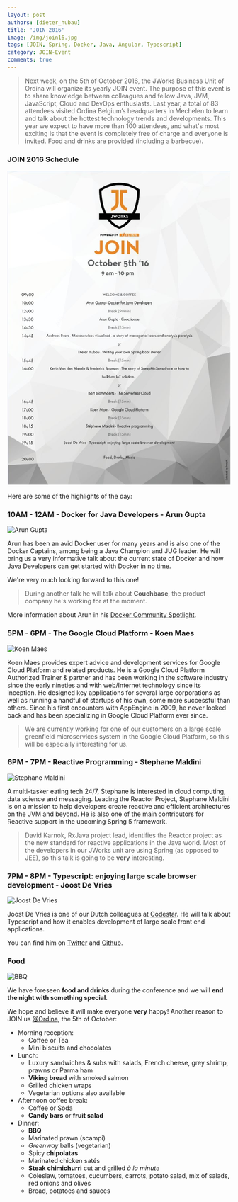 ```yaml
---
layout: post
authors: [dieter_hubau]
title: 'JOIN 2016'
image: /img/join16.jpg
tags: [JOIN, Spring, Docker, Java, Angular, Typescript]
category: JOIN-Event
comments: true
---
```


>Next week, on the 5th of October 2016, the JWorks Business Unit of Ordina will organize its yearly JOIN event. The purpose of this event is to share knowledge between colleagues and fellow Java, JVM, JavaScript, Cloud and DevOps enthusiasts. Last year, a total of 83 attendees visited Ordina Belgium’s headquarters in Mechelen to learn and talk about the hottest technology trends and developments.
This year we expect to have more than 100 attendees, and what's most exciting is that the event is completely free of charge and everyone is invited. Food and drinks are provided (including a barbecue).

### JOIN 2016 Schedule

<p>
  <img class="image fit" alt="JOIN 2016 Schedule" src="/img/JOIN-schedule-small.jpg">
</p>

Here are some of the highlights of the day:

### 10AM - 12AM - Docker for Java Developers - Arun Gupta

<span class="image left small"><img class="p-image" src="{{ '/img/arun-gupta.png' | prepend: site.baseurl }}" alt="Arun Gupta"/></span>

Arun has been an avid Docker user for many years and is also one of the Docker Captains, among being a Java Champion and JUG leader.
He will bring us a very informative talk about the current state of Docker and how Java Developers can get started with Docker in no time.

We're very much looking forward to this one!

> During another talk he will talk about **Couchbase**, the product company he's working for at the moment.

More information about Arun in his [Docker Community Spotlight](https://blog.docker.com/2016/03/docker-community-spotlight-arun-gupta/).

### 5PM - 6PM - The Google Cloud Platform - Koen Maes

<span class="image left small"><img class="p-image" src="{{ '/img/koen-maes.jpg' | prepend: site.baseurl }}" alt="Koen Maes"/></span>

Koen Maes provides expert advice and development services for Google Cloud Platform and related products.
He is a Google Cloud Platform Authorized Trainer & partner and has been working in the software industry since the early nineties and with web/Internet technology since its inception.
He designed key applications for several large corporations as well as running a handful of startups of his own, some more successful than others.
Since his first encounters with AppEngine in 2009, he never looked back and has been specializing in Google Cloud Platform ever since.

> We are currently working for one of our customers on a large scale greenfield microservices system in the Google Cloud Platform, so this will be especially interesting for us.

### 6PM - 7PM - Reactive Programming - Stephane Maldini

<span class="image left small"><img class="p-image" src="{{ '/img/stephane-maldini.jpeg' | prepend: site.baseurl }}" alt="Stephane Maldini"/></span>

A multi-tasker eating tech 24/7, Stephane is interested in cloud computing, data science and messaging.
Leading the Reactor Project, Stephane Maldini is on a mission to help developers create reactive and efficient architectures on the JVM and beyond.
He is also one of the main contributors for Reactive support in the upcoming Spring 5 framework.

> David Karnok, RxJava project lead, identifies the Reactor project as the new standard for reactive applications in the Java world.
> Most of the developers in our JWorks unit are using Spring (as opposed to JEE), so this talk is going to be **very** interesting.

### 7PM - 8PM - Typescript: enjoying large scale browser development - Joost De Vries

<span class="image left small"><img class="p-image" src="{{ '/img/joost-devries.jpg' | prepend: site.baseurl }}" alt="Joost De Vries"/></span>

Joost De Vries is one of our Dutch colleagues at [Codestar](https://www.codestar.nl/#center). He will talk about Typescript and how it enables development of large scale front end applications.

You can find him on [Twitter](https://twitter.com/jouke) and [Github](https://github.com/joost-de-vries).

### Food

<img alt="BBQ" src="{{ '/img/bbq-food-drinks.jpg' | prepend: site.baseurl }}" class="image fit">

We have foreseen **food and drinks** during the conference and we will **end the night with something special**.

We hope and believe it will make everyone **very** happy! Another reason to JOIN us [@Ordina](https://www.ordina.be), the 5th of October:

* Morning reception:
  * Coffee or Tea
  * Mini biscuits and chocolates
* Lunch:
  * Luxury sandwiches & subs with salads, French cheese, grey shrimp, prawns or Parma ham
  * **Viking bread** with smoked salmon
  * Grilled chicken wraps
  * Vegetarian options also available
* Afternoon coffee break:
  * Coffee or Soda
  * **Candy bars** or **fruit salad**
* Dinner:
  * **BBQ**
  * Marinated prawn (scampi)
  * *Greenway* balls (vegetarian)
  * Spicy **chipolatas**
  * Marinated chicken satés
  * **Steak chimichurri** cut and grilled *à la minute*
  * Coleslaw, tomatoes, cucumbers, carrots, potato salad, mix of salads, red onions and olives
  * Bread, potatoes and sauces